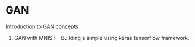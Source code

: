 # GAN
Introduction to GAN concepts
1) GAN with MNIST  - Building a simple using keras tensorflow framework.
